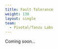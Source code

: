 ```yaml
---
title: Fault Tolerance
weight: 130
layout: single
team:
  - Pivotal/Tanzu Labs
---
```


Coming soon...
